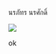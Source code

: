 นรภัทร นรศักดิ์

<a href="http://www.mx7.com/view2/A6E0BSazuT4rv6HK" target="_blank"><img border="0" src="http://www.mx7.com/i/1cb/3nXMHe.JPG" /></a>

ok

